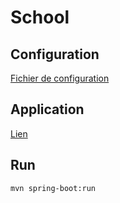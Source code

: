 # School

## Configuration
[Fichier de configuration](../config/src/main/resources/configService/school-service.properties)

## Application
[Lien](http://localhost:8082)

## Run
`mvn spring-boot:run`